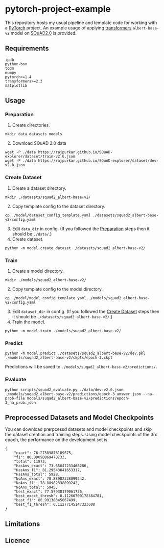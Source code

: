 # pytorch-project-example
This repository hosts my usual pipeline and template code for working with a
[PyTorch](https://pytorch.org/) project. An example usage of applying
[transformers](https://github.com/huggingface/transformers) `albert-base-v2` model on
[SQuAD2.0](https://rajpurkar.github.io/SQuAD-explorer/) is provided.


## Requirements
```
ipdb
python-box
tqdm
numpy
pytorch>=1.4
transformers>=2.3
matplotlib
```


## Usage

### Preparation
1. Create directories.
```
mkdir data datasets models
```
2. Download SQuAD 2.0 data
```
wget -P ./data https://rajpurkar.github.io/SQuAD-explorer/dataset/train-v2.0.json
wget -P ./data https://rajpurkar.github.io/SQuAD-explorer/dataset/dev-v2.0.json
```

### Create Dataset
1. Create a dataset directory.
```
mkdir ./datasets/squad2_albert-base-v2/
```
2. Copy template config to the dataset directory.
```
cp ./model/dataset_config_template.yaml ./datasets/squad2_albert-base-v2/config.yaml
```
3. Edit `data_dir` in config. (If you followed the [Preparation](###Preparation) steps
then it should be `./data/`.)
4. Create dataset.
```
python -m model.create_dataset ./datasets/squad2_albert-base-v2/
```

### Train
1. Create a model directory.
```
mkdir ./models/squad2_albert-base-v2/
```
2. Copy template config to the model directory.
```
cp ./model/model_config_template.yaml ./models/squad2_albert-base-v2/config.yaml
```
3. Edit `dataset_dir` in config. (If you followed the
[Create Dataset](###Create-Dataset) steps then it should be
`./datasets/squad2_albert-base-v2/`.)
4. Train the model.
```
python -m model.train ./models/suqad2_albert-base-v2/
```

### Predict
```
python -m model.predict ./datasets/squad2_albert-base-v2/dev.pkl ./models/suqad2_albert-base-v2/ckpts/epoch-3.ckpt
```
Predictions will be saved to `./models/suqad2_albert-base-v2/predictions/`.

### Evaluate
```
python scripts/squad2_evaluate.py ./data/dev-v2.0.json ./models/suqad2_albert-base-v2/predictions/epoch-3_answer.json --na-prob-file models/suqad2_albert-base-v2/predictions/epoch-3_na_prob.json
```


## Preprocessed Datasets and Model Checkpoints
You can download prerpcessd datasets and model checkpoints and skip the dataset creation
and training steps.
Using model checkpoints of the 3rd epoch, the performance on the development set is
```
{
    "exact": 76.27389876189675,
    "f1": 80.09090869478733,
    "total": 11873,
    "HasAns_exact": 73.65047233468286,
    "HasAns_f1": 81.29543841653317,
    "HasAns_total": 5928,
    "NoAns_exact": 78.88982338099242,
    "NoAns_f1": 78.88982338099242,
    "NoAns_total": 5945,
    "best_exact": 77.57938179061736,
    "best_exact_thresh": 0.11266700178384781,
    "best_f1": 80.99138345067499,
    "best_f1_thresh": 0.11277145147323608
}
```


## Limitations


## Licence
